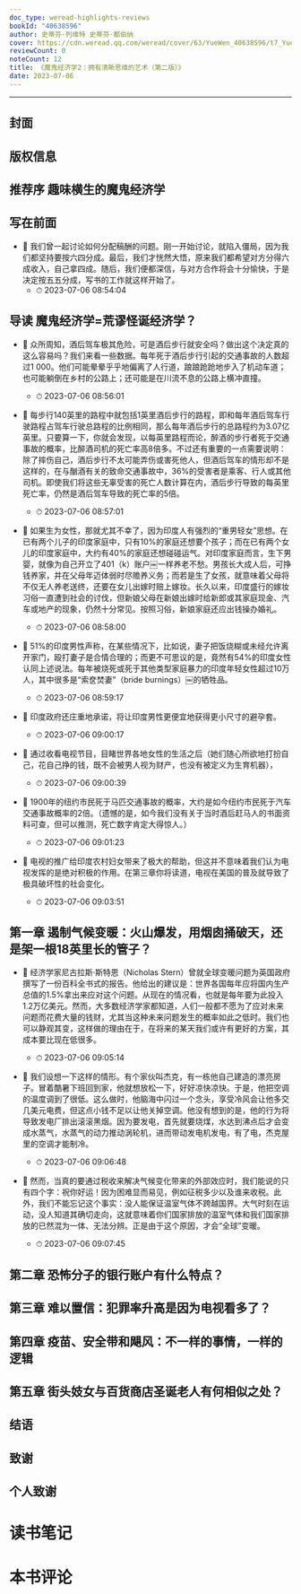 ```yaml
---
doc_type: weread-highlights-reviews
bookId: "40638596"
author: 史蒂芬·列维特 史蒂芬·都伯纳
cover: https://cdn.weread.qq.com/weread/cover/63/YueWen_40638596/t7_YueWen_40638596.jpg
reviewCount: 0
noteCount: 12
title: 《魔鬼经济学2：拥有清晰思维的艺术（第二版）》
date: 2023-07-06
---
```


---


## 封面

## 版权信息

## 推荐序 趣味横生的魔鬼经济学

## 写在前面


- 📌 我们曾一起讨论如何分配稿酬的问题。刚一开始讨论，就陷入僵局，因为我们都坚持要按六四分成。最后，我们才恍然大悟，原来我们都希望对方分得六成收入，自己拿四成。随后，我们便都深信，与对方合作将会十分愉快，于是决定按五五分成，写书的工作就这样开始了。 
    - ⏱ 2023-07-06 08:54:04 
## 导读 魔鬼经济学=荒谬怪诞经济学？


- 📌 众所周知，酒后驾车极其危险，可是酒后步行就安全吗？做出这个决定真的这么容易吗？我们来看一些数据。每年死于酒后步行引起的交通事故的人数超过1 000。他们可能晕晕乎乎地偏离了人行道，踉踉跄跄地步入了机动车道；也可能躺倒在乡村的公路上；还可能是在川流不息的公路上横冲直撞。 
    - ⏱ 2023-07-06 08:56:01 

- 📌 每步行140英里的路程中就包括1英里酒后步行的路程，即和每年酒后驾车行驶路程占驾车行驶总路程的比例相同，那么每年酒后步行的总路程约为3.07亿英里。只要算一下，你就会发现，以每英里路程而论，醉酒的步行者死于交通事故的概率，比醉酒司机的死亡率高8倍多。不过还有重要的一点需要说明：除了摔伤自己，酒后步行不太可能弄伤或害死他人，但酒后驾车的情形却不是这样的，在与酗酒有关的致命交通事故中，36%的受害者是乘客、行人或其他司机。即使我们将这些无辜受害的死亡人数计算在内，酒后步行导致的每英里死亡率，仍然是酒后驾车导致的死亡率的5倍。 
    - ⏱ 2023-07-06 08:57:01 

- 📌 如果生为女性，那就尤其不幸了，因为印度人有强烈的“重男轻女”思想。在已有两个儿子的印度家庭中，只有10%的家庭还想要个孩子；而在已有两个女儿的印度家庭中，大约有40%的家庭还想碰碰运气。对印度家庭而言，生下男婴，就像为自己开立了401（k）账户￼一样养老不愁。男孩长大成人后，可挣钱养家，并在父母年迈体弱时尽赡养义务；而若是生了女孩，就意味着父母将不仅无人养老送终，还要在女儿出嫁时赔上嫁妆。长久以来，印度盛行的嫁妆习俗一直遭到社会的讨伐，但新娘父母在新娘出嫁时给新郎或其家庭现金、汽车或地产的现象，仍然十分常见。按照习俗，新娘家庭还应出钱操办婚礼。 
    - ⏱ 2023-07-06 08:58:00 

- 📌 51%的印度男性声称，在某些情况下，比如说，妻子把饭烧糊或未经允许离开家门，殴打妻子是合情合理的；而更不可思议的是，竟然有54%的印度女性认同上述说法。每年被烧死或死于其他类型家庭暴力的印度年轻女性超过10万人，其中很多是“索奁焚妻”（bride burnings）￼的牺牲品。 
    - ⏱ 2023-07-06 08:59:17 

- 📌 印度政府还庄重地承诺，将让印度男性更便宜地获得更小尺寸的避孕套。 
    - ⏱ 2023-07-06 09:00:17 

- 📌 通过收看电视节目，目睹世界各地女性的生活之后（她们随心所欲地打扮自己，花自己挣的钱，既不会被男人视为财产，也没有被定义为生育机器）， 
    - ⏱ 2023-07-06 09:00:39 

- 📌 1900年的纽约市民死于马匹交通事故的概率，大约是如今纽约市民死于汽车交通事故概率的2倍。（遗憾的是，如今我们没有关于当时酒后赶马人的书面资料可查，但可以推测，死亡数字肯定大得惊人。） 
    - ⏱ 2023-07-06 09:01:23 

- 📌 电视的推广给印度农村妇女带来了极大的帮助，但这并不意味着我们认为电视发挥的是绝对积极的作用。在第三章你将读道，电视在美国的普及就导致了极具破坏性的社会变化。 
    - ⏱ 2023-07-06 09:03:51 
## 第一章 遏制气候变暖：火山爆发，用烟囱捅破天，还是架一根18英里长的管子？


- 📌 经济学家尼古拉斯·斯特恩（Nicholas Stern）曾就全球变暖问题为英国政府撰写了一份百科全书式的报告。他给出的建议是：世界各国每年应将国内生产总值的1.5%拿出来应对这个问题。从现在的情况看，也就是每年要为此投入1.2万亿美元。然而，大多数经济学家都知道，人们一般都不愿为了应对未来问题而花费大量的钱财，尤其当这种未来问题发生的概率如此之低时。我们也可以静观其变，这样做的理由在于，在将来的某天我们或许有更好的方案，其成本要比现在低很多。 
    - ⏱ 2023-07-06 09:05:14 

- 📌 我们设想一下这样的情形。有个家伙叫杰克，有一栋他自己建造的漂亮房子。冒着酷暑下班回到家，他就想放松一下，好好凉快凉快。于是，他把空调的温度调到了很低。这么做时，他脑海中闪过一个念头，享受冷风会让他多交几美元电费，但这点小钱不足以让他关掉空调。他没有想到的是，他的行为将导致发电厂排出滚滚黑烟。因为要发电，首先就要烧煤，水达到沸点后才会变成水蒸气，水蒸气的动力推动涡轮机，进而带动发电机发电，有了电，杰克屋里的空调才能制冷。 
    - ⏱ 2023-07-06 09:06:48 

- 📌 然而，当真的要通过税收来解决气候变化带来的外部效应时，我们能说的只有四个字：祝你好运！因为困难显而易见，例如征税多少以及谁来收税。此外，我们不能忘记这个事实：没人能保证温室气体不跨越国界。大气时刻在运动，没人知道其确切走向，这就意味着你们国家排放的温室气体和我们国家排放的已然混为一体、无法分辨。正是由于这个原因，才会“全球”变暖。 
    - ⏱ 2023-07-06 09:07:45 
## 第二章 恐怖分子的银行账户有什么特点？

## 第三章 难以置信：犯罪率升高是因为电视看多了？

## 第四章 疫苗、安全带和飓风：不一样的事情，一样的逻辑

## 第五章 街头妓女与百货商店圣诞老人有何相似之处？

## 结语

## 致谢

## 个人致谢


# 读书笔记


# 本书评论
